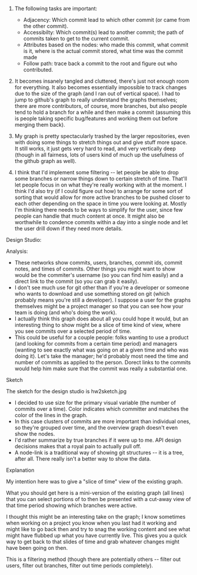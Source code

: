 1. The following tasks are important: 
	* Adjacency: Which commit lead to which other commit (or came from the other commit).
	* Accessibilty: Which commit(s) lead to another commit; the path of commits taken to get to the current commit.
	* Attributes based on the nodes: who made this commit, what commit is it, where is the actual commit stored, what time was the commit made
	* Follow path: trace back a commit to the root and figure out who contributed.

2.  It becomes insanely tangled and cluttered, there's just not enough room for everything.  It also becomes essentially impossible to track changes due to the size of the graph (and I ran out of vertical space).  I had to jump to github's graph to really understand the graphs themselves; there are more contributors, of course, more branches, but also people tend to hold a branch for a while and then make a commit (assuming this is people taking specific bug/features and working them out before merging them back).

3. My graph is pretty spectacularly trashed by the larger repositories, even with doing some things to stretch things out and give stuff more space.  It still works, it just gets very hard to read, and very vertically deep (though in all fairness, lots of users kind of much up the usefulness of the github graph as well).

4. I think that I'd implement some filtering -- let people be able to drop some branches or narrow things down to certain stretch of time.  That'll let people focus in on what they're really working with at the moment.  I think I'd also try (if I could figure out how) to arrange for some sort of sorting that would allow for more active branches to be pushed closer to each other depending on the space in time you were looking at.  Mostly I'm thinking there needs to be ways to simplify for the user, since few people can handle that much content at once.  It might also be worthwhile to condence commits within a day into a single node and let the user drill down if they need more details.


Design Studio:


Analysis:

* These networks show commits, users, branches, commit ids, commit notes, and times of commits.  Other things you might want to show would be the commiter's username (so you can find him easily) and a direct link to the commit (so you can grab it easily).
* I don't see much use for git other than if you're a developer or someone who wants to download and use something stored on git (which probably means you're still a developer).  I suppose a user for the graphs themselves might be a project manager so that you can see how your team is doing (and who's doing the work).
* I actually think this graph does about all you could hope it would, but an interesting thing to show might be a slice of time kind of view, where you see commits over a selected period of time.
* This could be useful for a couple people: folks wanting to use a product (and looking for commits from a certain time period) and  managers (wanting to see exactly what was going on at a given time and who was doing it).  Let's take the manager; he'd probably most need the time and number of commits as applied to the person.  Dorect links to the commits would help him make sure that the commit was really a substantial one.


Sketch

The sketch for the design studio is hw2sketch.jpg

* I decided to use size for the primary visual variable (the number of commits over a time).  Color indicates which committer and matches the color of the lines in the graph.
* In this case clusters of commits are more important than individual ones, so they're grouped over time, and the overview graph doesn't even show the nodes.
* I'd rather summarize by true branches if it were up to me.  API design decisions makes that a royal pain to actually pull off.
* A node-link is a traditional way of showing git structures -- it is a tree, after all.  There really isn't a better way to show the data.


Explanation

My intention here was to give a "slice of time" view of the existing graph.

What you should get here is a mini-version of the existing graph (all lines) that you can select portions of to then be presented with a cut-away view of that time period showing which branches were active.

I thought this might be an interesting take on the graph; I know sometimes when working on a project you know when you last had it working and might like to go back then and try to snag the working content and see what might have flubbed up what you have currently live.  This gives you a quick way to get back to that slides of time and grab whatever changes might have been going on then.

This is a filtering method (though there are potentially others -- filter out users, filter out branches, filter out time periods completely).
